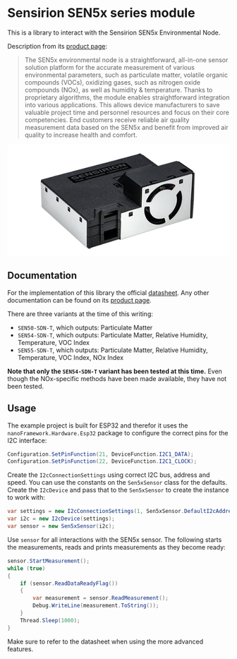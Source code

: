 ﻿# Sensirion SEN5x series module

This is a library to interact with the Sensirion SEN5x Environmental Node.

Description from its [product page](https://developer.sensirion.com/sensirion-products/sen5x-environmental-sensor-node/):

> The SEN5x environmental node is a straightforward, all-in-one sensor solution platform for the accurate measurement of various environmental parameters, such as particulate matter, volatile organic compounds (VOCs), oxidizing gases, such as nitrogen oxide compounds (NOx), as well as humidity & temperature. Thanks to proprietary algorithms, the module enables straightforward integration into various applications. This allows device manufacturers to save valuable project time and personnel resources and focus on their core competencies. End customers receive reliable air quality measurement data based on the SEN5x and benefit from improved air quality to increase health and comfort.

![Sen5x-image.png](./Sen5x-image.png)

## Documentation

For the implementation of this library the official [datasheet](https://developer.sensirion.com/fileadmin/user_upload/customers/sensirion/Dokumente/15_Environmental_Sensor_Node/Datasheets/Sensirion_Environmental_Sensor_Node_SEN5x_Datasheet.pdf). Any other documentation can be found on its [product page](https://developer.sensirion.com/sensirion-products/sen5x-environmental-sensor-node/).

There are three variants at the time of this writing:

* `SEN50-SDN-T`, which outputs: Particulate Matter
* `SEN54-SDN-T`, which outputs: Particulate Matter, Relative Humidity, Temperature, VOC Index
* `SEN55-SDN-T`, which outputs: Particulate Matter, Relative Humidity, Temperature, VOC Index, NOx Index

**Note that only the `SEN54-SDN-T` variant has been tested at this time.** Even though the NOx-specific methods have been made available, they have not been tested.

## Usage

The example project is built for ESP32 and therefor it uses the `nanoFramework.Hardware.Esp32` package to configure the correct pins for the I2C interface:

```csharp
Configuration.SetPinFunction(21, DeviceFunction.I2C1_DATA);
Configuration.SetPinFunction(22, DeviceFunction.I2C1_CLOCK);
```

Create the `I2cConnectionSettings` using correct I2C bus, address and speed. You can use the constants on the `Sen5xSensor` class for the defaults. Create the `I2cDevice` and pass that to the `Sen5xSensor` to create the instance to work with:

```csharp
var settings = new I2cConnectionSettings(1, Sen5xSensor.DefaultI2cAddress, Sen5xSensor.DefaultI2cBusSpeed);
var i2c = new I2cDevice(settings);
var sensor = new Sen5xSensor(i2c);
```

Use `sensor` for all interactions with the SEN5x sensor. The following starts the measurements, reads and prints measurements as they become ready:

```csharp
sensor.StartMeasurement();
while (true)
{
    if (sensor.ReadDataReadyFlag())
    {
        var measurement = sensor.ReadMeasurement();
        Debug.WriteLine(measurement.ToString());
    }
    Thread.Sleep(1000);
}
```

Make sure to refer to the datasheet when using the more advanced features.